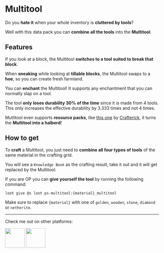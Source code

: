 # **Multitool**
Do you **hate it** when your whole inventory is **cluttered by tools**?

Well with this data pack you can **combine all the tools** into the **Multitool**.

## **Features**
If you look at a block, the Multitool **switches to a tool suited to break that block**.

When **sneaking** while looking at **tillable blocks**, the Multitool swaps to a **hoe**, so you can create fresh farmland.

You can **enchant** the Multitool!
It supports any enchantment that you can normally slap on a tool.

The tool **only loses durability 30% of the time** since it is made from 4 tools.<br>
This only increases the effective durability by 3.333 times and not 4 times.

Mutlitool even supports **resource packs**, like [this one](https://www.planetminecraft.com/texture-pack/multitool-halberds/) by [Crafterick](https://www.planetminecraft.com/member/craftrick/), it turns the **Multitool into a halberd**!

## **How to get**
To **craft** a Multitool, you just need to **combine all four types of tools** of the same material in the crafting grid.

You will see a `Knowledge Book` as the crafting result, take it out and it will get replaced by the Multitool.

If you are OP you can **give yourself the tool** by running the following command:
```mcfunction
loot give @s loot ps-multitool:{material}_multitool
```
Make sure to replace `{material}` with one of `golden`, `wooden`, `stone`, `diamond` or `netherite`.

---
Check me out on other platforms:

[<img src="https://docs.modrinth.com/img/logo.svg" height="64" width="64"/>](https://modrinth.com/user/PuckiSilver)
[<img src="https://www.planetminecraft.com/images/layout/favicon-64.png" height="64" width="64"/>](https://www.planetminecraft.com/member/puckisilver)
